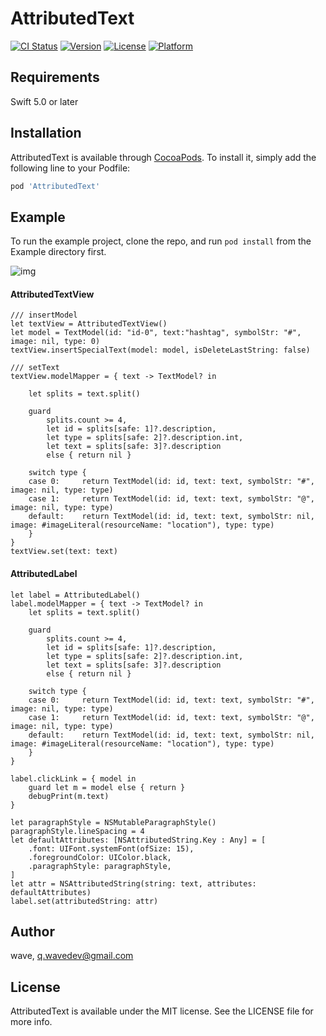# AttributedText

[![CI Status](https://img.shields.io/travis/wave2588/AttributedText.svg?style=flat)](https://travis-ci.org/wave2588/AttributedText)
[![Version](https://img.shields.io/cocoapods/v/AttributedText.svg?style=flat)](https://cocoapods.org/pods/AttributedText)
[![License](https://img.shields.io/cocoapods/l/AttributedText.svg?style=flat)](https://cocoapods.org/pods/AttributedText)
[![Platform](https://img.shields.io/cocoapods/p/AttributedText.svg?style=flat)](https://cocoapods.org/pods/AttributedText)

## Requirements
Swift 5.0 or later

## Installation

AttributedText is available through [CocoaPods](https://cocoapods.org). To install
it, simply add the following line to your Podfile:

```ruby
pod 'AttributedText'
```

## Example

To run the example project, clone the repo, and run `pod install` from the Example directory first.

![img](http://oysf.vip/text.gif)

#### AttributedTextView
```
/// insertModel
let textView = AttributedTextView()
let model = TextModel(id: "id-0", text:"hashtag", symbolStr: "#", image: nil, type: 0)
textView.insertSpecialText(model: model, isDeleteLastString: false)

/// setText
textView.modelMapper = { text -> TextModel? in
    
    let splits = text.split()

    guard
        splits.count >= 4,
        let id = splits[safe: 1]?.description,
        let type = splits[safe: 2]?.description.int,
        let text = splits[safe: 3]?.description
        else { return nil }
    
    switch type {
    case 0:     return TextModel(id: id, text: text, symbolStr: "#", image: nil, type: type)
    case 1:     return TextModel(id: id, text: text, symbolStr: "@", image: nil, type: type)
    default:    return TextModel(id: id, text: text, symbolStr: nil, image: #imageLiteral(resourceName: "location"), type: type)
    }
}
textView.set(text: text)
```


#### AttributedLabel
```
let label = AttributedLabel()
label.modelMapper = { text -> TextModel? in
    let splits = text.split()
    
    guard
        splits.count >= 4,
        let id = splits[safe: 1]?.description,
        let type = splits[safe: 2]?.description.int,
        let text = splits[safe: 3]?.description
        else { return nil }
    
    switch type {
    case 0:     return TextModel(id: id, text: text, symbolStr: "#", image: nil, type: type)
    case 1:     return TextModel(id: id, text: text, symbolStr: "@", image: nil, type: type)
    default:    return TextModel(id: id, text: text, symbolStr: nil, image: #imageLiteral(resourceName: "location"), type: type)
    }
}
    
label.clickLink = { model in
    guard let m = model else { return }
	debugPrint(m.text)
}

let paragraphStyle = NSMutableParagraphStyle()
paragraphStyle.lineSpacing = 4
let defaultAttributes: [NSAttributedString.Key : Any] = [
    .font: UIFont.systemFont(ofSize: 15),
    .foregroundColor: UIColor.black,
    .paragraphStyle: paragraphStyle,
]
let attr = NSAttributedString(string: text, attributes: defaultAttributes)
label.set(attributedString: attr)
```

## Author

wave, q.wavedev@gmail.com

## License

AttributedText is available under the MIT license. See the LICENSE file for more info.
